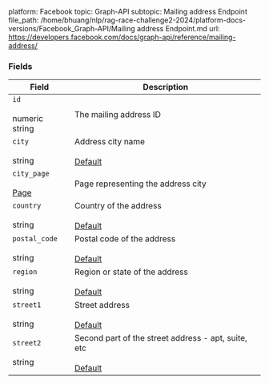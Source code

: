 platform: Facebook
topic: Graph-API
subtopic: Mailing address Endpoint
file_path: /home/bhuang/nlp/rag-race-challenge2-2024/platform-docs-versions/Facebook_Graph-API/Mailing address Endpoint.md
url: https://developers.facebook.com/docs/graph-api/reference/mailing-address/


### Fields

| Field | Description |
| --- | --- |
| `id`<br><br>numeric string | The mailing address ID |
| `city`<br><br>string | Address city name<br><br>[Default](https://developers.facebook.com/docs/graph-api/using-graph-api/#fields) |
| `city_page`<br><br>[Page](https://developers.facebook.com/docs/graph-api/reference/page/) | Page representing the address city |
| `country`<br><br>string | Country of the address<br><br>[Default](https://developers.facebook.com/docs/graph-api/using-graph-api/#fields) |
| `postal_code`<br><br>string | Postal code of the address<br><br>[Default](https://developers.facebook.com/docs/graph-api/using-graph-api/#fields) |
| `region`<br><br>string | Region or state of the address<br><br>[Default](https://developers.facebook.com/docs/graph-api/using-graph-api/#fields) |
| `street1`<br><br>string | Street address<br><br>[Default](https://developers.facebook.com/docs/graph-api/using-graph-api/#fields) |
| `street2`<br><br>string | Second part of the street address - apt, suite, etc<br><br>[Default](https://developers.facebook.com/docs/graph-api/using-graph-api/#fields) |